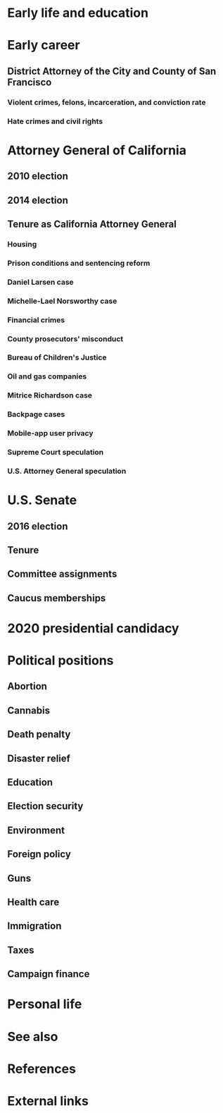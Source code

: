 # 
# Early life and education
# Early career
## District Attorney of the City and County of San Francisco
### Violent crimes, felons, incarceration, and conviction rate
### Hate crimes and civil rights
# Attorney General of California
## 2010 election
## 2014 election
## Tenure as California Attorney General
### Housing
### Prison conditions and sentencing reform
### Daniel Larsen case
### Michelle-Lael Norsworthy case
### Financial crimes
### County prosecutors' misconduct
### Bureau of Children's Justice
### Oil and gas companies
### Mitrice Richardson case
### Backpage cases
### Mobile-app user privacy
### Supreme Court speculation
### U.S. Attorney General speculation
# U.S. Senate
## 2016 election
## Tenure
## Committee assignments
## Caucus memberships
# 2020 presidential candidacy
# Political positions
## Abortion
## Cannabis
## Death penalty
## Disaster relief
## Education
## Election security
## Environment
## Foreign policy
## Guns
## Health care
## Immigration
## Taxes
## Campaign finance
# Personal life
# See also
# References
# External links